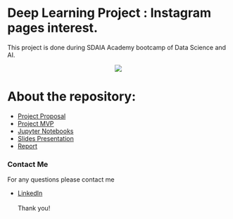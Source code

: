 # Deep Learning Project : Instagram pages interest.
This project is done during SDAIA Academy bootcamp of Data Science and AI.

<p align="center" width="100%">
<img src="https://defendingdigital.com/wp-content/uploads/2019/03/instagram-logo.png"/>
</p>


# About the repository:
- [Project Proposal](https://github.com/Mashael999/Deep_learning/tree/main/Proposal)
- [Project MVP]()
- [Jupyter Notebooks]()
- [Slides Presentation]()
- [Report]()

### Contact Me
For any questions please contact me <br/>
- [LinkedIn](https://www.linkedin.com/in/mashael-a-56b884220/)
<br/><br/>
Thank you!

